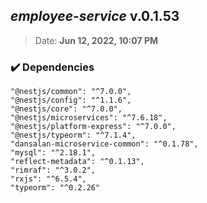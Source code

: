 ## ***employee-service*** v.0.1.53
> Date: **Jun 12, 2022, 10:07 PM**

### :heavy_check_mark: Dependencies
> 
    "@nestjs/common": "^7.0.0",
    "@nestjs/config": "^1.1.6",
    "@nestjs/core": "^7.0.0",
    "@nestjs/microservices": "^7.6.18",
    "@nestjs/platform-express": "^7.0.0",
    "@nestjs/typeorm": "^7.1.4",
    "dansalan-microservice-common": "^0.1.78",
    "mysql": "^2.18.1",
    "reflect-metadata": "^0.1.13",
    "rimraf": "^3.0.2",
    "rxjs": "^6.5.4",
    "typeorm": "^0.2.26"

